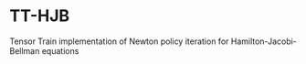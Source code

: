# TT-HJB
Tensor Train implementation of Newton policy iteration for Hamilton-Jacobi-Bellman equations
